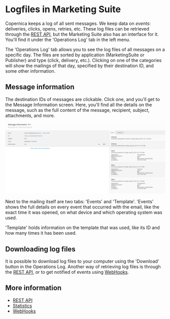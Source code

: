# Logfiles in Marketing Suite

Copernica keeps a log of all sent messages. We keep data on *events*: 
deliveries, clicks, opens, retries, etc. These log files can be 
retrieved through the [REST API](./rest-get-logfiles), but the 
Marketing Suite also has an interface for it. You'll find it under the 
'Operations Log' tab in the left menu.

The 'Operations Log' tab allows you to see the log files of all messages 
on a specific day. The files are sorted by application (MarketingSuite
 or Publisher) and type (click, delivery, etc.). Clicking on one of the 
 categories will show the mailings of that day, specified by their 
 destination ID, and some other information.

## Message information

The destination IDs of messages are clickable. Click one, and you'll 
get to the Message Information screen. Here, you'll find all the details 
on the message, such as the full content of the message, recipient, 
subject, attachments, and more.

![message information](../images/message-information.png "Message information interface")

Next to the mailing itself are two tabs: 'Events' and 'Template'. 
'Events' shows the full details on every event that occurred with the 
email, like the exact time it was opened, on what device and which 
operating system was used.

'Template' holds information on the template that was used, like its ID 
and how many times it has been used.

## Downloading log files

It is possible to download log files to your computer using the 
'Download' button in the Operations Log. Another way of retrieving log 
files is through the [REST API](./rest-get-logfiles), or to get notified 
of events using [WebHooks](./webhooks).

## More information

* [REST API](./rest-get-logfiles)
* [Statistics](./statistics)
* [WebHooks](./webhooks)
